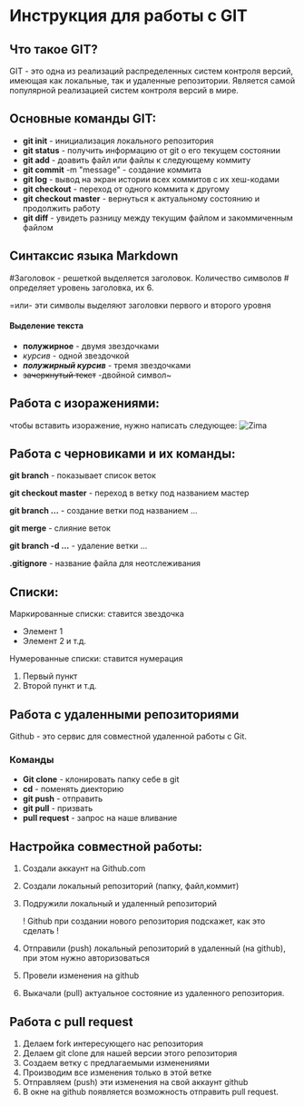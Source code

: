 # Инструкция для работы с GIT

## Что такое GIT?

GIT - это одна из реализаций распределенных систем контроля версий, имеющая как локальные, так и удаленные репозитории. Является самой популярной реализацией систем контроля версий в мире.

## Основные команды GIT:
* **git init** - инициализация локального репозитория
* **git status** - получить информацию от git о его текущем состоянии
* **git add** - доавить файл или файлы к следующему коммиту
* **git commit** -m "message" - создание коммита
* **git log** - вывод на экран истории всех коммитов с их хеш-кодами
* **git checkout** - переход от одного коммита к другому
* **git checkout master** - вернуться к актуальному состоянию и продолжить работу
* **git diff** - увидеть разницу между текущим файлом и закоммиченным файлом

## Синтаксис языка Markdown
 #Заголовок - решеткой выделяется заголовок. Количество символов # определяет уровень заголовка, их 6.
 
 =или- эти символы выделяют заголовки первого и второго уровня

#### Выделение текста
* **полужирное** - двумя звездочками
* *курсив* - одной звездочкой
* ***полужирный курсив*** - тремя звездочками
* ~~зачеркнутый текст~~ -двойной символ~


## Работа с изоражениями:

чтобы вставить изоражение, нужно написать следующее:
![Zima](Зима.jpg)

## Работа с черновиками и их команды:

 **git branch** - показывает список веток

 **git checkout master** - переход в ветку под названием мастер
 
 **git branch ...** - создание ветки под названием ...

 **git merge** - слияние веток

 **git branch -d ...** - удаление ветки ...

 **.gitignore** - название файла для неотслеживания
 

 ## Списки:

Маркированные списки: ставится звездочка
* Элемент 1
* Элемент 2 и т.д.

Нумерованные списки: ставится нумерация
1. Первый пункт
2. Второй пункт и т.д.

## Работа с удаленными репозиториями
Github - это сервис для совместной удаленной работы с Git.

### Команды 
* **Git clone** - клонировать папку себе в git
* **cd** - поменять диекторию
* **git push** - отправить
* **git pull** - призвать
* **pull request** - запрос на наше вливание

## Настройка совместной работы:
1. Создали аккаунт на Github.com
2. Создали локальный репозиторий (папку, файл,коммит)
3. Подружили локальный и удаленный репозиторий 

    ! Github при создании нового репозитория подскажет, как это сделать !
4. Отправили (push) локальный репозиторий в удаленный (на github), при этом нужно авторизоваться
5. Провели изменения на github
6. Выкачали (pull) актуальное состояние из удаленного репозитория.

## Работа с pull request
1. Делаем fork интересующего нас репозитория
2. Делаем git clone для нашей версии этого репозитория
3. Создаем ветку с предлагаемыми изменениями
4. Производим все изменения только в этой ветке
5. Отправляем (push) эти изменения на свой аккаунт github
6. В окне на github появляется возможность отправить pull request.
